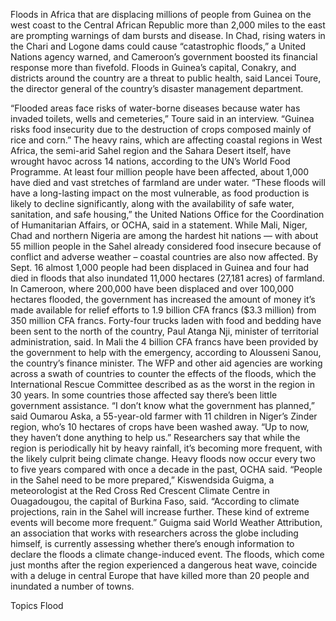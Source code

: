 Floods in Africa that are displacing millions of people from Guinea on the west coast to the Central African Republic more than 2,000 miles to the east are prompting warnings of dam bursts and disease.
In Chad, rising waters in the Chari and Logone dams could cause “catastrophic floods,” a United Nations agency warned, and Cameroon’s government boosted its financial response more than fivefold.
Floods in Guinea’s capital, Conakry, and districts around the country are a threat to public health, said Lancei Toure, the director general of the country’s disaster management department.

“Flooded areas face risks of water-borne diseases because water has invaded toilets, wells and cemeteries,” Toure said in an interview. “Guinea risks food insecurity due to the destruction of crops composed mainly of rice and corn.”
The heavy rains, which are affecting coastal regions in West Africa, the semi-arid Sahel region and the Sahara Desert itself, have wrought havoc across 14 nations, according to the UN’s World Food Programme. At least four million people have been affected, about 1,000 have died and vast stretches of farmland are under water.
“These floods will have a long-lasting impact on the most vulnerable, as food production is likely to decline significantly, along with the availability of safe water, sanitation, and safe housing,” the United Nations Office for the Coordination of Humanitarian Affairs, or OCHA, said in a statement.
While Mali, Niger, Chad and northern Nigeria are among the hardest hit nations — with about 55 million people in the Sahel already considered food insecure because of conflict and adverse weather – coastal countries are also now affected.
By Sept. 16 almost 1,000 people had been displaced in Guinea and four had died in floods that also inundated 11,000 hectares (27,181 acres) of farmland.
In Cameroon, where 200,000 have been displaced and over 100,000 hectares flooded, the government has increased the amount of money it’s made available for relief efforts to 1.9 billion CFA francs ($3.3 million) from 350 million CFA francs.
Forty-four trucks laden with food and bedding have been sent to the north of the country, Paul Atanga Nji, minister of territorial administration, said.
In Mali the 4 billion CFA francs have been provided by the government to help with the emergency, according to Alousseni Sanou, the country’s finance minister.
The WFP and other aid agencies are working across a swath of countries to counter the effects of the floods, which the International Rescue Committee described as as the worst in the region in 30 years.
In some countries those affected say there’s been little government assistance.
“I don’t know what the government has planned,” said Oumarou Aska, a 55-year-old farmer with 11 children in Niger’s Zinder region, who’s 10 hectares of crops have been washed away. “Up to now, they haven’t done anything to help us.”
Researchers say that while the region is periodically hit by heavy rainfall, it’s becoming more frequent, with the likely culprit being climate change. Heavy floods now occur every two to five years compared with once a decade in the past, OCHA said.
“People in the Sahel need to be more prepared,” Kiswendsida Guigma, a meteorologist at the Red Cross Red Crescent Climate Centre in Ouagadougou, the capital of Burkina Faso, said. “According to climate projections, rain in the Sahel will increase further. These kind of extreme events will become more frequent.”
Guigma said World Weather Attribution, an association that works with researchers across the globe including himself, is currently assessing whether there’s enough information to declare the floods a climate change-induced event.
The floods, which come just months after the region experienced a dangerous heat wave, coincide with a deluge in central Europe that have killed more than 20 people and inundated a number of towns.

Topics
Flood
